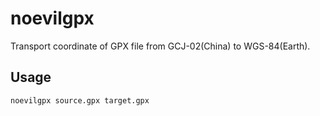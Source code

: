 # noevilgpx
Transport coordinate of GPX file from GCJ-02(China) to WGS-84(Earth).

## Usage
`noevilgpx source.gpx target.gpx`
